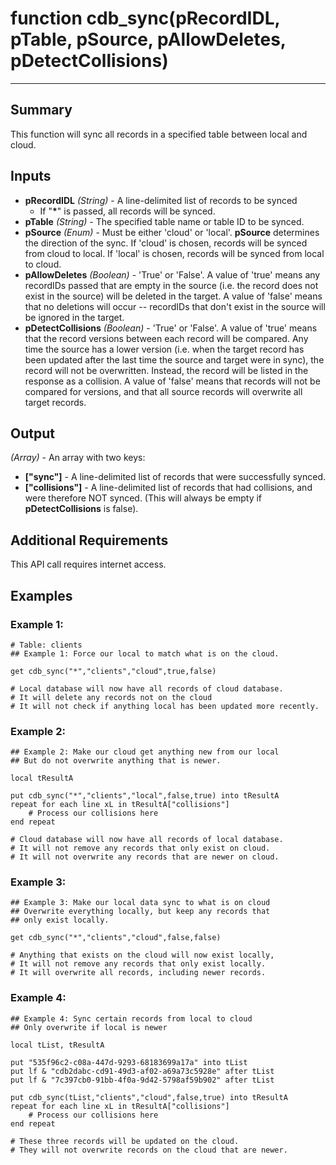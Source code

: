# function cdb_sync(pRecordIDL, pTable, pSource, pAllowDeletes, pDetectCollisions)
---

## Summary
This function will sync all records in a specified table between local and cloud. 

## Inputs
* **pRecordIDL** *(String)* - A line-delimited list of records to be synced
	* If "**\***" is passed, all records will be synced. 
* **pTable** *(String)* - The specified table name or table ID to be synced.    
* **pSource** *(Enum)* - Must be either 'cloud' or 'local'. **pSource** determines the direction of the sync. If 'cloud' is chosen, records will be synced from cloud to local. If 'local' is chosen, records will be synced from local to cloud.    	    
* **pAllowDeletes** *(Boolean)* - 'True' or 'False'. A value of 'true' means any recordIDs passed that are empty in the source (i.e. the record does not exist in the source) will be deleted in the target. A value of 'false' means that no deletions will occur -- recordIDs that don't exist in the source will be ignored in the target.
* **pDetectCollisions** *(Boolean)* - 'True' or 'False'. A value of 'true' means that the record versions between each record will be compared. Any time the source has a lower version (i.e. when the target record has been updated after the last time the source and target were in sync), the record will not be overwritten. Instead, the record will be listed in the response as a collision. A value of 'false' means that records will not be compared for versions, and that all source records will overwrite all target records.

## Output
*(Array)* - An array with two keys:

* **["sync"]** - A line-delimited list of records that were successfully synced.
* **["collisions"]** - A line-delimited list of records that had collisions, and were therefore NOT synced. (This will always be empty if **pDetectCollisions** is false).

## Additional Requirements
This API call requires internet access.

## Examples
### Example 1:
```livecodeserver
# Table: clients
## Example 1: Force our local to match what is on the cloud.
     
get cdb_sync("*","clients","cloud",true,false)
     
# Local database will now have all records of cloud database.
# It will delete any records not on the cloud
# It will not check if anything local has been updated more recently.
```
### Example 2:
```livecodeserver
## Example 2: Make our cloud get anything new from our local
## But do not overwrite anything that is newer.

local tResultA

put cdb_sync("*","clients","local",false,true) into tResultA
repeat for each line xL in tResultA["collisions"]
	# Process our collisions here
end repeat
     
# Cloud database will now have all records of local database.
# It will not remove any records that only exist on cloud.
# It will not overwrite any records that are newer on cloud.
```
### Example 3:
```livecodeserver
## Example 3: Make our local data sync to what is on cloud
## Overwrite everything locally, but keep any records that
## only exist locally.

get cdb_sync("*","clients","cloud",false,false)
     
# Anything that exists on the cloud will now exist locally,
# It will not remove any records that only exist locally.
# It will overwrite all records, including newer records.

```
### Example 4:
```livecodeserver
## Example 4: Sync certain records from local to cloud
## Only overwrite if local is newer

local tList, tResultA

put "535f96c2-c08a-447d-9293-68183699a17a" into tList
put lf & "cdb2dabc-cd91-49d3-af02-a69a73c5928e" after tList
put lf & "7c397cb0-91bb-4f0a-9d42-5798af59b902" after tList

put cdb_sync(tList,"clients","cloud",false,true) into tResultA
repeat for each line xL in tResultA["collisions"]
	# Process our collisions here
end repeat
     
# These three records will be updated on the cloud.
# They will not overwrite records on the cloud that are newer.

```